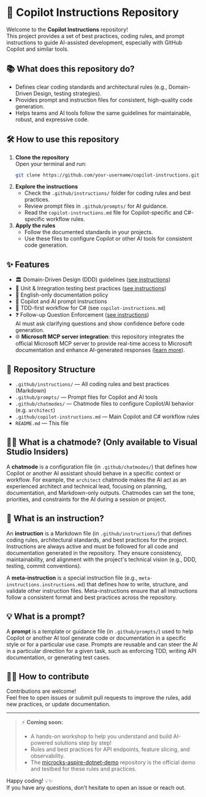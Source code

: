 # 🚀 Copilot Instructions Repository

Welcome to the **Copilot Instructions** repository!  
This project provides a set of best practices, coding rules, and prompt instructions to guide AI-assisted development, especially with GitHub Copilot and similar tools.

## 📚 What does this repository do?

- Defines clear coding standards and architectural rules (e.g., Domain-Driven Design, testing strategies).
- Provides prompt and instruction files for consistent, high-quality code generation.
- Helps teams and AI tools follow the same guidelines for maintainable, robust, and expressive code.

## 🛠️ How to use this repository

1. **Clone the repository**  
   Open your terminal and run:
   ```sh
   git clone https://github.com/your-username/copilot-instructions.git
   ```
2. **Explore the instructions**  
   - Check the `.github/instructions/` folder for coding rules and best practices.
   - Review prompt files in `.github/prompts/` for AI guidance.
   - Read the `copilot-instructions.md` file for Copilot-specific and C#-specific workflow rules.
3. **Apply the rules**  
   - Follow the documented standards in your projects.
   - Use these files to configure Copilot or other AI tools for consistent code generation.


## ✨ Features

- 🏛️ Domain-Driven Design (DDD) guidelines ([see instructions](.github/instructions/domain-driven-design.instructions.md))
- 🧪 Unit & Integration testing best practices ([see instructions](.github/instructions/unit-and-integration-tests.instructions.md))
- 📝 English-only documentation policy
- 🤖 Copilot and AI prompt instructions
- 🔄 TDD-first workflow for C# (see `copilot-instructions.md`)
- ❓ Follow-up Question Enforcement ([see instructions](.github/instructions/follow-up-question.instructions.md))  
  AI must ask clarifying questions and show confidence before code generation.
- 🌐 **Microsoft MCP server integration**: this repository integrates the official Microsoft MCP server to provide real-time access to Microsoft documentation and enhance AI-generated responses ([learn more](https://github.com/MicrosoftDocs/mcp)).

## 📂 Repository Structure

- `.github/instructions/` — All coding rules and best practices (Markdown)
- `.github/prompts/` — Prompt files for Copilot and AI tools
- `.github/chatmodes/` — Chatmode files to configure Copilot/AI behavior (e.g. `architect`)
- `.github/copilot-instructions.md` — Main Copilot and C# workflow rules
- `README.md` — This file

## 🧑‍💼 What is a chatmode? (Only available to Visual Studio Insiders)

A **chatmode** is a configuration file (in `.github/chatmodes/`) that defines how Copilot or another AI assistant should behave in a specific context or workflow. For example, the `architect` chatmode makes the AI act as an experienced architect and technical lead, focusing on planning, documentation, and Markdown-only outputs. Chatmodes can set the tone, priorities, and constraints for the AI during a session or project.

## 📏 What is an instruction?

An **instruction** is a Markdown file (in `.github/instructions/`) that defines coding rules, architectural standards, and best practices for the project. Instructions are always active and must be followed for all code and documentation generated in the repository. They ensure consistency, maintainability, and alignment with the project's technical vision (e.g., DDD, testing, commit conventions).

A **meta-instruction** is a special instruction file (e.g., `meta-instructions.instructions.md`) that defines how to write, structure, and validate other instruction files. Meta-instructions ensure that all instructions follow a consistent format and best practices across the repository.

## 💡 What is a prompt?

A **prompt** is a template or guidance file (in `.github/prompts/`) used to help Copilot or another AI tool generate code or documentation in a specific style or for a particular use case. Prompts are reusable and can steer the AI in a particular direction for a given task, such as enforcing TDD, writing API documentation, or generating test cases.

## 🧑‍💻 How to contribute

Contributions are welcome!  
Feel free to open issues or submit pull requests to improve the rules, add new practices, or update documentation.

---

> ⚡ **Coming soon:**
> - A hands-on workshop to help you understand and build AI-powered solutions step by step!
> - Rules and best practices for API endpoints, feature slicing, and observability.
> - The [microcks-aspire-dotnet-demo](https://github.com/SebastienDegodez/microcks-aspire-dotnet-demo) repository is the official demo and testbed for these rules and practices.

Happy coding! 💡✨  
If you have any questions, don’t hesitate to open an issue or reach out.
